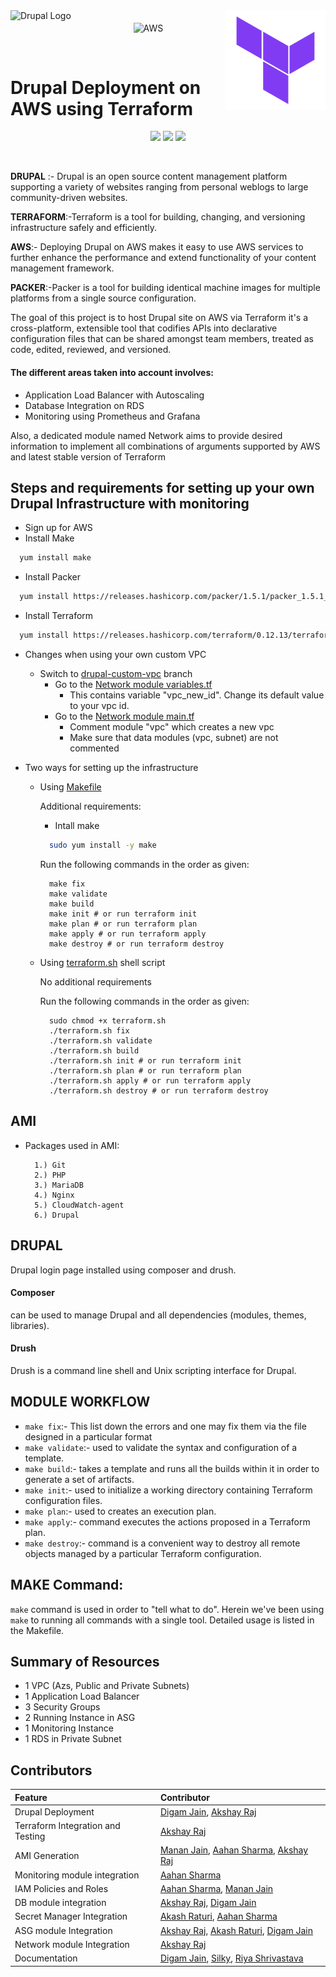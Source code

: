 

<img align="left" alt="Drupal Logo" src="https://www.drupal.org/files/Wordmark_blue_RGB.png" height="60px">
<img align="right" alt="Terraform" src="https://github.com/theakshayraj/my-files/blob/main/file_type_terraform_icon_130125.png"  width="160">
<p align="center"><img align="middle" width="160" height="96" alt="AWS" src="https://user-images.githubusercontent.com/42437393/126828661-63749f56-2bd4-4447-9225-f41dd737025b.png"></p>
<br>

# Drupal Deployment on AWS using Terraform 

<p align="center">
<a href="https://img.shields.io/badge/drupal-v9.2.2-009cde">
<img src="https://img.shields.io/badge/drupal-v9.2.2-009cde" /></a>
  
<a href="https://img.shields.io/badge/aws-v3.37.0-FF9900">
<img src="https://img.shields.io/badge/aws-v3.37.0-FF9900" /></a> 
  
<a href="https://img.shields.io/badge/terraform-v0.15.0-844FBA">
<img src="https://img.shields.io/badge/terraform-v0.15.0-844FBA" /></a>

</p>
<br/>

**DRUPAL** :- Drupal is an open source content management platform supporting a variety of
websites ranging from personal weblogs to large community-driven websites. 

**TERRAFORM**:-Terraform is a tool for building, changing, and versioning infrastructure safely and efficiently.

**AWS**:- Deploying Drupal on AWS makes it easy to use AWS services to further enhance the performance and extend functionality of your content management framework.

**PACKER**:-Packer is a tool for building identical machine images for multiple platforms from a single source configuration.


The goal of this project is to host Drupal site on AWS via Terraform  it's a cross-platform, extensible tool that codifies APIs into declarative configuration files that can be shared amongst team members, treated as code, edited, reviewed, and versioned.

#### The different areas taken into account involves:
-  Application Load Balancer with Autoscaling 
-  Database Integration on RDS
-  Monitoring using Prometheus and Grafana

Also, a dedicated module named Network aims to provide desired information to implement all combinations of arguments supported by AWS and latest stable version of Terraform

## Steps and requirements for setting up your own Drupal Infrastructure with monitoring

- Sign up for AWS 
- Install Make 
```bash
  yum install make
```
- Install Packer
```bash
  yum install https://releases.hashicorp.com/packer/1.5.1/packer_1.5.1_linux_amd64.zip
```
- Install Terraform
```bash
  yum install https://releases.hashicorp.com/terraform/0.12.13/terraform_0.12.13_linux_amd64.zip
```

- Changes when using your own custom VPC
  - Switch to [drupal-custom-vpc](https://github.com/rahulttn/ttn-work/tree/drupal-custom-vpc) branch
    - Go to the [Network module variables.tf](https://github.com/rahulttn/ttn-work/blob/drupal-custom-vpc/group-project/modules/network/variables.tf)
      - This contains variable "vpc_new_id". Change its default value to your vpc id.  
    - Go to the [Network module main.tf](https://github.com/rahulttn/ttn-work/blob/drupal-custom-vpc/group-project/modules/network/main.tf)
      - Comment module "vpc" which creates a new vpc  
      - Make sure that data modules (vpc, subnet) are not commented
      
- Two ways for setting up the infrastructure
  - Using [Makefile](https://github.com/rahulttn/ttn-work/blob/drupal/group-project/Makefile)
  
    Additional requirements:
    
      - Intall make
      ```bash
        sudo yum install -y make
      ```
    Run the following commands in the order as given:
    
    ```
      make fix
      make validate
      make build
      make init # or run terraform init
      make plan # or run terraform plan
      make apply # or run terraform apply
      make destroy # or run terraform destroy
    ```
  
  - Using [terraform.sh](https://github.com/rahulttn/ttn-work/blob/drupal/group-project/terraform.sh) shell script
    
    No additional requirements
    
    Run the following commands in the order as given:
    
    ```
      sudo chmod +x terraform.sh
      ./terraform.sh fix
      ./terraform.sh validate
      ./terraform.sh build
      ./terraform.sh init # or run terraform init
      ./terraform.sh plan # or run terraform plan
      ./terraform.sh apply # or run terraform apply
      ./terraform.sh destroy # or run terraform destroy
    ```    
    
## AMI
- Packages used in AMI:

    ```
      1.) Git   
      2.) PHP   
      3.) MariaDB
      4.) Nginx
      5.) CloudWatch-agent  
      6.) Drupal 
    ```

## DRUPAL
Drupal login page installed using composer and drush.

#### Composer 
can be used to manage Drupal and all dependencies (modules, themes, libraries).
#### Drush 
Drush is a command line shell and Unix scripting interface for Drupal.


## MODULE WORKFLOW

- `make fix`:- This list down the errors and one may fix them via the file designed in a particular format
- `make validate`:- used to validate the syntax and configuration of a template. 
- `make build`:- takes a template and runs all the builds within it in order to generate a set of artifacts.
- `make init`:- used to initialize a working directory containing Terraform configuration files.
- `make plan`:- used to creates an execution plan. 
- `make apply`:- command executes the actions proposed in a Terraform plan.
- `make destroy`:- command is a convenient way to destroy all remote objects managed by a particular Terraform configuration.

## MAKE Command: 
`make` command is used in order to "tell what to do". 
Herein we've been using `make` to running all commands with a single tool. Detailed usage is listed in the Makefile.

## Summary of Resources
-  1 VPC (Azs, Public and Private Subnets)
-  1 Application Load Balancer
-  3 Security Groups
-  2 Running Instance in ASG
-  1 Monitoring Instance
-  1 RDS in Private Subnet

## Contributors

|  Feature           | Contributor                                   |
| :------------- | :-------------------------------------------- |
| Drupal Deployment | [Digam Jain](https://github.com/digamjain), [Akshay Raj](https://github.com/theakshayraj) |
| Terraform Integration and Testing | [Akshay Raj](https://github.com/theakshayraj) |
| AMI Generation | [Manan Jain](https://github.com/manan3349), [Aahan Sharma](https://github.com/mkd63), [Akshay Raj](https://github.com/theakshayraj) |
| Monitoring module integration | [Aahan Sharma](https://github.com/mkd63) |
| IAM Policies and Roles | [Aahan Sharma](https://github.com/mkd63), [Manan Jain](https://github.com/manan3349) |
| DB module integration | [Akshay Raj](https://github.com/theakshayraj), [Digam Jain](https://github.com/digamjain) |
| Secret Manager Integration | [Akash Raturi](https://github.com/nutsbrainup), [Aahan Sharma](https://github.com/mkd63) |
| ASG module Integration | [Akshay Raj](https://github.com/theakshayraj), [Akash Raturi](https://github.com/nutsbrainup), [Digam Jain](https://github.com/digamjain) |
| Network module Integration | [Akshay Raj](https://github.com/theakshayraj) |
| Documentation | [Digam Jain](https://github.com/digamjain), [Silky](https://github.com/silky2001), [Riya Shrivastava](https://github.com/riyas2327) |



